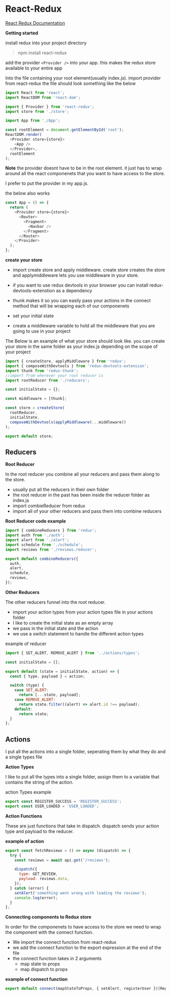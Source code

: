 # React-Redux

[React Redux Documentation](https://react-redux.js.org/introduction/quick-start)

**Getting started**

install redux into your project directory

> npm install react-redux

add the provider `<Provider />` into your app. this makes the redux store available to your entire app

Into the file containing your root element(usually index.js). import provider from react-redux
the file should look something like the below

```javascript
import React from 'react';
import ReactDOM from 'react-dom';

import { Provider } from 'react-redux';
import store from './store';

import App from './App';

const rootElement = document.getElementById('root');
ReactDOM.render(
  <Provider store={store}>
    <App />
  </Provider>,
  rootElement
);
```

**Note** the provider doesnt have to be in the root element. it just has to wrap around all the react componenets that you want to have access to the store.

I prefer to put the provider in my app.js.

the below also works

```javascript
const App = () => {
  return (
    <Provider store={store}>
      <Router>
        <Fragment>
          <Navbar />
        </Fragment>
      </Router>
    </Provider>
  );
};
```

**create your store**

- import create store and apply middleware. create store creates the store and applymiddleware lets you use middleware in your store.

- if you want to use redux devtools in your browser you can install redux-devtools-extenstion as a dependency

- thunk makes it so you can easily pass your actions in the connect method that will be wrapping each of our componenets

- set your initial state
- create a middleware variable to hold all the middleware that you are going to use in your project

The Below is an example of what your store should look like. you can create your store in the same folder as your index.js depending on the scope of your project

```javascript
import { createStore, applyMiddleware } from 'redux';
import { composeWithDevtools } from 'redux-devtools-extension';
import thunk from 'redux-thunk';
//import from wherever your root reducer is
import rootReducer from './reducers';

const initialState = {};

const middleware = [thunk];

const store = createStore(
  rootReducer,
  initialState,
  composeWithDevtools(applyMiddleware(...middleware))
);

export default store;
```

## Reducers

**Root Reducer**

In the root reducer you combine all your reducers and pass them along to the store.

- usually put all the reducers in their own folder
- the root reducer in the past has been inside the reducer folder as index.js
- import combieReducer from redux
- import all of your other reducers and pass them into combine reducers

**Root Reducer code example**

```javascript
import { combineReducers } from 'redux';
import auth from './auth';
import alert from './alert';
import schedule from './schedule';
import reviews from './reviews.reducer';

export default combineReducers({
  auth,
  alert,
  schedule,
  reviews,
});
```

**Other Reducers**

The other reducers funnel into the root reducer.

- import your action types from your action types file in your actions folder
- I like to create the initial state as an empty array
- we pass in the initial state and the action
- we use a switch statement to handle the different action types

example of reducer

```javascript
import { SET_ALERT, REMOVE_ALERT } from '../actions/types';

const initialState = [];

export default (state = initialState, action) => {
  const { type, payload } = action;

  switch (type) {
    case SET_ALERT:
      return [...state, payload];
    case REMOVE_ALERT:
      return state.filter((alert) => alert.id !== payload);
    default:
      return state;
  }
};
```

## Actions

I put all the actions into a single folder, seperating them by what they do and a single types file

**Action Types**

I like to put all the types into a single folder, assign them to a variable that contains the string of the action.

action Types example

```javascript
export const REGISTER_SUCCESS = 'REGISTER_SUCCESS';
export const USER_LOADED = 'USER_LOADED';
```

**Action Functions**

These are just functions that take in dispatch. dispatch sends your action type and payload to the reducer.

**example of action**

```javascript
export const fetchReviews = () => async (dispatch) => {
  try {
    const reviews = await api.get('/reviews');

    dispatch({
      type: GET_REVIEW,
      payload: reviews.data,
    });
  } catch (error) {
    setAlert('something went wrong with loading the reviews');
    console.log(error);
  }
};
```

**Connecting components to Redux store**

In order for the componenets to have access to the store we need to wrap the component with the connect function.

- We import the connect function from react-redux
- we add the connect function to the export expression at the end of the file
- the connect function takes in 2 arguments
  - map state to props
  - map dispatch to props

**example of connect function**

```javascript
export default connect(mapStateToProps, { setAlert, registerUser })(Register);
```
